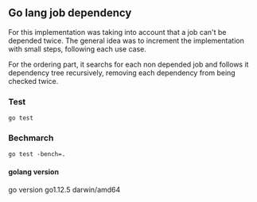 ## Go lang job dependency

For this implementation was taking into account that a job can't be depended twice.
The general idea was to increment the implementation with small steps, following each use case.

For the ordering part, it searchs for each non depended job and follows it dependency tree recursively, removing each dependency from being checked twice.

### Test

```
go test
```

### Bechmarch

```
go test -bench=.
```


#### golang version

go version go1.12.5 darwin/amd64
